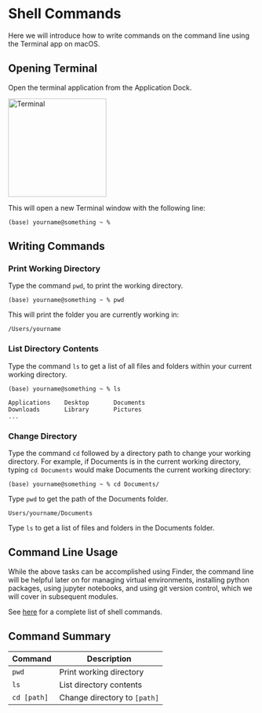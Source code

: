 # Shell Commands

Here we will introduce how to write commands on the command line using the Terminal app on macOS.

## Opening Terminal

Open the terminal application from the Application Dock.

<img src=https://upload.wikimedia.org/wikipedia/commons/b/b3/Terminalicon2.png alt="Terminal" width="200"/>

This will open a new Terminal window with the following line:   

```shell
(base) yourname@something ~ %
```

## Writing Commands

### Print Working Directory

Type the command `pwd`, to print the working directory. 

```shell
(base) yourname@something ~ % pwd
```

This will print the folder you are currently working in:

```shell
/Users/yourname
```

### List Directory Contents

Type the command `ls` to get a list of all files and folders within your current working directory.

```shell
(base) yourname@something ~ % ls
```


```shell
Applications    Desktop       Documents
Downloads       Library       Pictures
...
```

### Change Directory

Type the command `cd` followed by a directory path to change your working directory.
For example, if Documents is in the current working directory, 
typing `cd Documents` would make Documents the current working directory:

```shell
(base) yourname@something ~ % cd Documents/
```

Type `pwd` to get the path of the Documents folder.

```shell
Users/yourname/Documents
```

Type `ls` to get a list of files and folders in the Documents folder.

## Command Line Usage

While the above tasks can be accomplished using Finder, the command line will
be helpful later on for managing virtual environments, installing python packages, using jupyter notebooks, 
and using git version control, which we will cover in subsequent modules.

See [here](https://github.com/LeCoupa/awesome-cheatsheets/blob/master/languages/bash.sh) 
for a complete list of shell commands.

## Command Summary

Command | Description 
--- | ---
`pwd` | Print working directory
`ls` | List directory contents
`cd [path]` | Change directory to `[path]`


